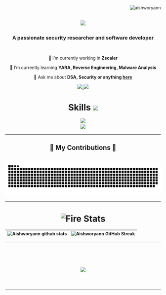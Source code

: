 <img align="right" src="https://komarev.com/ghpvc/?username=aishworyann&label=Profile%20views&color=0e75b6&style=flat" alt="aishworyann" />

<h1 align="center">
    <img src="https://readme-typing-svg.herokuapp.com/?font=Righteous&size=35&center=true&vCenter=true&width=500&height=70&duration=4000&lines=Hi+There!+👋;+I'm+Aishworyann!;" />
</h1>

<h3 align="center">A passionate security researcher and software developer </h3>

<br/>

<div align="center">
 
 🔭 I’m currently working in **Zscaler**
 
 🌱 I’m currently learning **YARA, Reverse Engineering, Malware Analysis**

💬 Ask me about **DSA, Security or anything [here](https://github.com/salesp07/salesp07/issues)**


 </div>
 
<div align="center"> 
  <a href="mailto:aishworyann@gmail.com">
    <img src="https://img.shields.io/badge/Gmail-333333?style=for-the-badge&logo=gmail&logoColor=red" />
  </a>
  <a href="https://linkedin.com/in/aishworyann/" target="_blank">
    <img src="https://img.shields.io/badge/LinkedIn-0077B5?style=for-the-badge&logo=linkedin&logoColor=white" target="_blank" />
  </a>

# Skills <img src='https://user-images.githubusercontent.com/74038190/206662607-d9e7591e-bbf9-42f9-9386-29efc927bc16.gif' width="40"> 
<div align="center">
    <img src="https://skillicons.dev/icons?i=cpp,python,javascript,c,java" /><br>
    <img src="https://skillicons.dev/icons?i=kali,linux,blender,ps,vscode,github,figma,git," />
    

<br/>
<hr/>

<div align="center">
  <h2>🐍 My Contributions 🐍</h2>
  <br>
  <img alt="snake eating my contributions" src="https://raw.githubusercontent.com/aishworyann/aishworyann/output/github-contribution-grid-snake.svg" />
  
  <br/>
</div>
<hr/>

# <img src="https://user-images.githubusercontent.com/74038190/216122041-518ac897-8d92-4c6b-9b3f-ca01dcaf38ee.png" alt="Fire" width="40" /> Stats
| ![Aishworyann github stats](https://github-readme-stats.vercel.app/api?username=aishworyann\&rank_icon=percentile&show_icons=true&theme=tokyonight&show=reviews&bg_color=fff&title_color=0a1931&icon_color=0a1931&text_color=0A0209&border_color=0A0209&border_radius=8) | ![Aishworyann GitHub Streak](https://github-readme-streak-stats.herokuapp.com/?user=aishworyann&theme=tokyonight&theme=icegray&border_radius=8) |
| -- | -- |
<hr>

<!-- <div align=center>
  <img width=390 src="https://github-readme-streak-stats.herokuapp.com/?user=aishworyann&count_private=true&theme=react&border_radius=10" alt="streak stats"/>
  <img width=390 src="https://github-readme-stats-salesp07.vercel.app/api?username=aishworyann&count_private=true&show_icons=true&theme=react&rank_icon=github&border_radius=10" alt="readme stats" />
  <br/>
  <img width=325 align="center" src="https://github-readme-stats-salesp07.vercel.app/api/top-langs/?username=aishworyann&hide=HTML&langs_count=8&layout=compact&theme=react&border_radius=10&size_weight=0.5&count_weight=0.5&exclude_repo=github-readme-stats" alt="top langs" />
</div> -->

<br/>
<div align="center">
<h1 align="center">
    <img src="https://readme-typing-svg.herokuapp.com/?font=Righteous&size=35&center=true&vCenter=true&width=500&height=70&duration=4000&lines=Signing+OFF!+👋;" />
</h1>
</div>
<br/>

<hr/>
